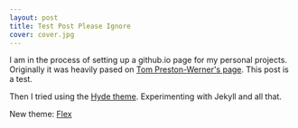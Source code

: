 ```yaml
---
layout: post
title: Test Post Please Ignore
cover: cover.jpg
---
```


<!--<p class="meta">29 Sept. 2015 - Baltimore</p>-->

I am in the process of setting up a github.io page for my personal projects. Originally it was heavily pased on [Tom Preston-Werner's page](http://tom.preston-werner.com/). This post is a test.

Then I tried using the [Hyde theme](http://hyde.getpoole.com/). Experimenting with Jekyll and all that.

New theme: [Flex](http://the-development.github.io/flex/)
